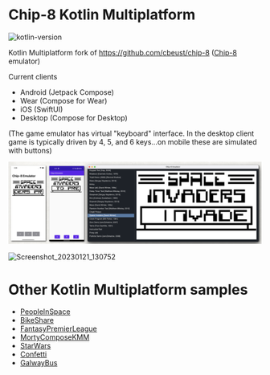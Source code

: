 # Chip-8 Kotlin Multiplatform

![kotlin-version](https://img.shields.io/badge/kotlin-1.9.0-orange)

Kotlin Multiplatform fork of https://github.com/cbeust/chip-8
([Chip-8](http://www.cs.columbia.edu/~sedwards/classes/2016/4840-spring/designs/Chip8.pdf) emulator)

Current clients
* Android (Jetpack Compose)
* Wear (Compose for Wear)
* iOS (SwiftUI)
* Desktop (Compose for Desktop)

(The game emulator has virtual "keyboard" interface. In the desktop client game is typically driven by 4, 5, and 6
keys...on mobile these are simulated with buttons)

![Screenshots](/art/screenshots.png?raw=true)

![Screenshot_20230121_130752](https://user-images.githubusercontent.com/6302/213868342-cbca8ad6-38a1-4297-9dbc-ddcdbba513c3.png)



# Other Kotlin Multiplatform samples
* [PeopleInSpace](https://github.com/joreilly/PeopleInSpace)
* [BikeShare](https://github.com/joreilly/BikeShare)
* [FantasyPremierLeague](https://github.com/joreilly/FantasyPremierLeague)
* [MortyComposeKMM](https://github.com/joreilly/MortyComposeKMM)
* [StarWars](https://github.com/joreilly/StarWars)
* [Confetti](https://github.com/joreilly/Confetti)
* [GalwayBus](https://github.com/joreilly/GalwayBus)

